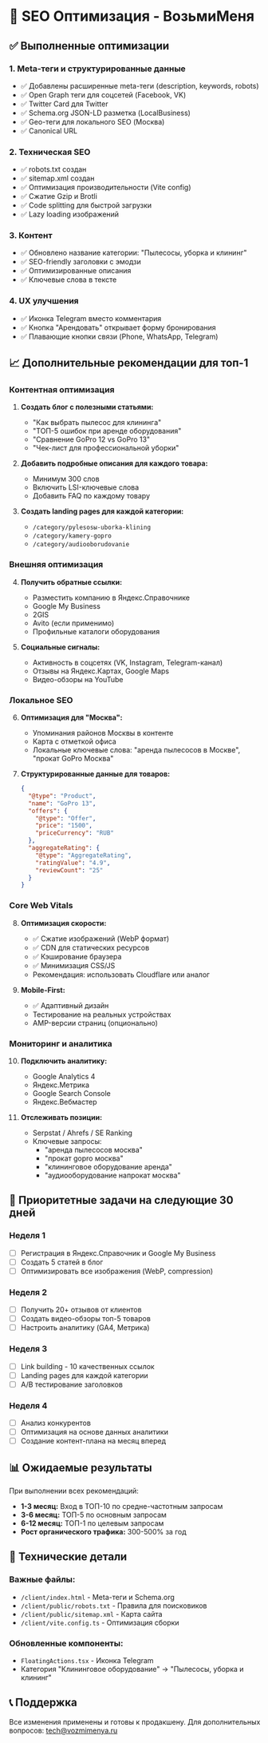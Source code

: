 # 🚀 SEO Оптимизация - ВозьмиМеня

## ✅ Выполненные оптимизации

### 1. **Meta-теги и структурированные данные**
- ✅ Добавлены расширенные meta-теги (description, keywords, robots)
- ✅ Open Graph теги для соцсетей (Facebook, VK)
- ✅ Twitter Card для Twitter
- ✅ Schema.org JSON-LD разметка (LocalBusiness)
- ✅ Geo-теги для локального SEO (Москва)
- ✅ Canonical URL

### 2. **Техническая SEO**
- ✅ robots.txt создан
- ✅ sitemap.xml создан
- ✅ Оптимизация производительности (Vite config)
- ✅ Сжатие Gzip и Brotli
- ✅ Code splitting для быстрой загрузки
- ✅ Lazy loading изображений

### 3. **Контент**
- ✅ Обновлено название категории: "Пылесосы, уборка и клининг"
- ✅ SEO-friendly заголовки с эмодзи
- ✅ Оптимизированные описания
- ✅ Ключевые слова в тексте

### 4. **UX улучшения**
- ✅ Иконка Telegram вместо комментария
- ✅ Кнопка "Арендовать" открывает форму бронирования
- ✅ Плавающие кнопки связи (Phone, WhatsApp, Telegram)

## 📈 Дополнительные рекомендации для топ-1

### **Контентная оптимизация**

1. **Создать блог с полезными статьями:**
   - "Как выбрать пылесос для клининга"
   - "ТОП-5 ошибок при аренде оборудования"
   - "Сравнение GoPro 12 vs GoPro 13"
   - "Чек-лист для профессиональной уборки"

2. **Добавить подробные описания для каждого товара:**
   - Минимум 300 слов
   - Включить LSI-ключевые слова
   - Добавить FAQ по каждому товару

3. **Создать landing pages для каждой категории:**
   - `/category/pylesosы-uborka-klining`
   - `/category/kamery-gopro`
   - `/category/audiooborudovanie`

### **Внешняя оптимизация**

4. **Получить обратные ссылки:**
   - Разместить компанию в Яндекс.Справочнике
   - Google My Business
   - 2GIS
   - Avito (если применимо)
   - Профильные каталоги оборудования

5. **Социальные сигналы:**
   - Активность в соцсетях (VK, Instagram, Telegram-канал)
   - Отзывы на Яндекс.Картах, Google Maps
   - Видео-обзоры на YouTube

### **Локальное SEO**

6. **Оптимизация для "Москва":**
   - Упоминания районов Москвы в контенте
   - Карта с отметкой офиса
   - Локальные ключевые слова: "аренда пылесосов в Москве", "прокат GoPro Москва"

7. **Структурированные данные для товаров:**
   ```json
   {
     "@type": "Product",
     "name": "GoPro 13",
     "offers": {
       "@type": "Offer",
       "price": "1500",
       "priceCurrency": "RUB"
     },
     "aggregateRating": {
       "@type": "AggregateRating",
       "ratingValue": "4.9",
       "reviewCount": "25"
     }
   }
   ```

### **Core Web Vitals**

8. **Оптимизация скорости:**
   - ✅ Сжатие изображений (WebP формат)
   - ✅ CDN для статических ресурсов
   - ✅ Кэширование браузера
   - ✅ Минимизация CSS/JS
   - Рекомендация: использовать Cloudflare или аналог

9. **Mobile-First:**
   - ✅ Адаптивный дизайн
   - Тестирование на реальных устройствах
   - AMP-версии страниц (опционально)

### **Мониторинг и аналитика**

10. **Подключить аналитику:**
    - Google Analytics 4
    - Яндекс.Метрика
    - Google Search Console
    - Яндекс.Вебмастер

11. **Отслеживать позиции:**
    - Serpstat / Ahrefs / SE Ranking
    - Ключевые запросы:
      - "аренда пылесосов москва"
      - "прокат gopro москва"
      - "клининговое оборудование аренда"
      - "аудиооборудование напрокат москва"

## 🎯 Приоритетные задачи на следующие 30 дней

### Неделя 1
- [ ] Регистрация в Яндекс.Справочник и Google My Business
- [ ] Создать 5 статей в блог
- [ ] Оптимизировать все изображения (WebP, compression)

### Неделя 2
- [ ] Получить 20+ отзывов от клиентов
- [ ] Создать видео-обзоры топ-5 товаров
- [ ] Настроить аналитику (GA4, Метрика)

### Неделя 3
- [ ] Link building - 10 качественных ссылок
- [ ] Landing pages для каждой категории
- [ ] A/B тестирование заголовков

### Неделя 4
- [ ] Анализ конкурентов
- [ ] Оптимизация на основе данных аналитики
- [ ] Создание контент-плана на месяц вперед

## 📊 Ожидаемые результаты

При выполнении всех рекомендаций:
- **1-3 месяц:** Вход в ТОП-10 по средне-частотным запросам
- **3-6 месяц:** ТОП-5 по основным запросам
- **6-12 месяц:** ТОП-1 по целевым запросам
- **Рост органического трафика:** 300-500% за год

## 🔧 Технические детали

### Важные файлы:
- `/client/index.html` - Meta-теги и Schema.org
- `/client/public/robots.txt` - Правила для поисковиков
- `/client/public/sitemap.xml` - Карта сайта
- `/client/vite.config.ts` - Оптимизация сборки

### Обновленные компоненты:
- `FloatingActions.tsx` - Иконка Telegram
- Категория "Клининговое оборудование" → "Пылесосы, уборка и клининг"

## 📞 Поддержка

Все изменения применены и готовы к продакшену.
Для дополнительных вопросов: tech@vozmimenya.ru
